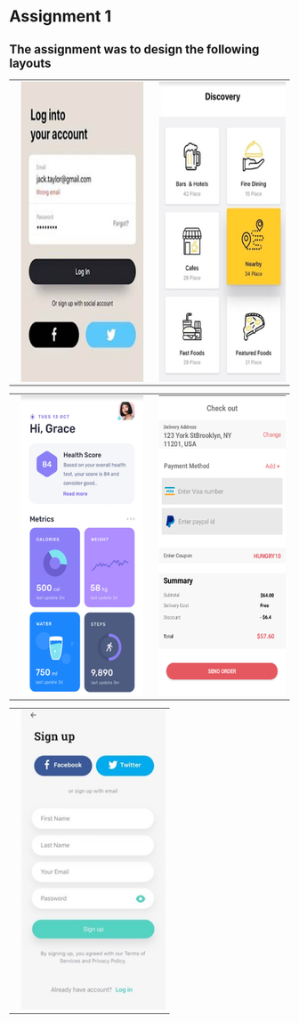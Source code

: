 # Assignment 1
## The assignment was to design the following layouts

<table>
  <th>
    <td> <img src="https://github.com/rukon-uddin/CSE-438-Smartphone-application-development/blob/main/Assignment%201/assets/login%20panel/req.png?raw=true"  alt="1" width = 260px height = 540px ></td>
  </th>
  <th>
  <td> <img src="https://github.com/rukon-uddin/CSE-438-Smartphone-application-development/blob/main/Assignment%201/assets/cardview/req.png?raw=true"  alt="1" width = 270px height = 540px ></td>
  </th> 
</table>

<table>
  <th>
    <td> <img src="https://github.com/rukon-uddin/CSE-438-Smartphone-application-development/blob/main/Assignment%201/assets/Health%20score/req.png?raw=true"  alt="1" width = 260px height = 540px ></td>
  </th>

  <th>
  <td> <img src="https://github.com/rukon-uddin/CSE-438-Smartphone-application-development/blob/main/Assignment%201/assets/paymentgate/2.png?raw=true"  alt="1" width = 270px height = 540px ></td>
  </th> 
</table>

<table>
  <th>
    <td> <img src="https://github.com/rukon-uddin/CSE-438-Smartphone-application-development/blob/main/Assignment%201/assets/signup%20panel/req.png?raw=true"  alt="1" width = 260px height = 540px ></td>
  </th>
</table>
